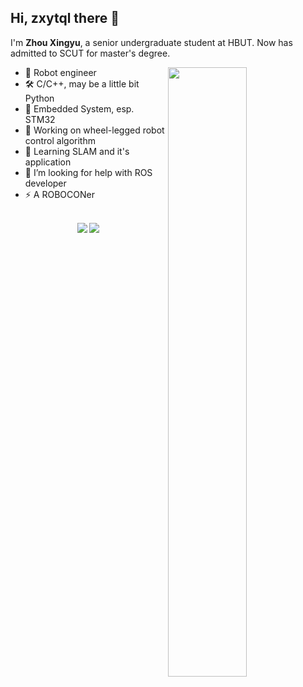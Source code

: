 ## Hi, zxytql there 👋 

I'm **Zhou Xingyu**, a senior undergraduate student at HBUT. Now has admitted to SCUT for master's degree. 

<picture>
  <img align="right" width="50%" src="https://github-readme-stats.vercel.app/api?username=zxytql&rank_icon=github&theme=swift&count_private=true&hide=prs&show_icons=true">
</picture>

- 👾 Robot engineer
- 🛠️ C/C++, may be a little bit Python
- 🔬 Embedded System, esp. STM32
- 🔭 Working on wheel-legged robot control algorithm
- 🌱 Learning SLAM and it's application
- 🤔 I’m looking for help with ROS developer
- ⚡ A ROBOCONer
</br>
<div align="center"> 
  <img src="https://vbr.nathanchung.dev/badge?page_id=zxytql&lcolor=fff&color=000&style=for-the-badge&logo=Github&logoColor=181717&text=Github" /> 
  <img src="https://vbr.nathanchung.dev/badge?page_id=zxytql.top&lcolor=fff&color=000&style=for-the-badge&logo=apache spark&logoColor=E25A1C&hit=false&text=zxytql.top" /> 
</div>


<!--
---
<picture>
  <img align="center" src="https://github-readme-activity-graph.vercel.app/graph?username=zxytql&theme=minimal">
</picture>
-->
